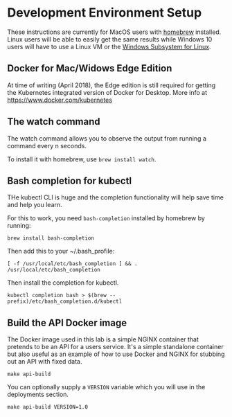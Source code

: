 # Development Environment Setup

These instructions are currently for MacOS users with [homebrew](https://brew.sh/) installed. Linux users will be able to easily get the same results while Windows 10 users will have to use a Linux VM or the [Windows Subsystem for Linux](https://docs.microsoft.com/en-us/windows/wsl/install-win10).

## Docker for Mac/Widows Edge Edition

At time of writing (April 2018), the Edge edition is still required for getting the Kubernetes integrated version of Docker for Desktop. More info at https://www.docker.com/kubernetes

## The watch command

The watch command allows you to observe the output from running a command every n seconds.

To install it with homebrew, use `brew install watch`.

## Bash completion for kubectl

THe kubectl CLI is huge and the completion functionality will help save time and help you learn.

For this to work, you need `bash-completion` installed by homebrew by running:

    brew install bash-completion

Then add this to your ~/.bash_profile:

    [ -f /usr/local/etc/bash_completion ] && . /usr/local/etc/bash_completion

Then install the completion for kubectl.

    kubectl completion bash > $(brew --prefix)/etc/bash_completion.d/kubectl

## Build the API Docker image

The Docker image used in this lab is a simple NGINX container that pretends to be an API for a users service. It's a simple standalone container but also useful as an example of how to use Docker and NGINX for stubbing out an API with fixed data.

    make api-build

You can optionally supply a `VERSION` variable which you will use in the deployments section.

    make api-build VERSION=1.0
